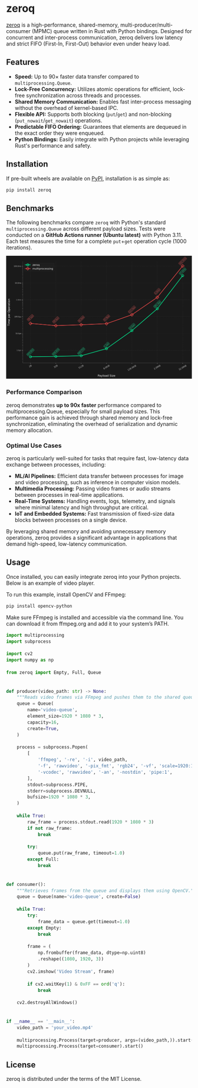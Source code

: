 # zeroq

[zeroq](https://github.com/idkosilov/zeroq) is a high-performance, shared-memory, 
multi-producer/multi-consumer (MPMC) queue written in Rust with Python bindings. 
Designed for concurrent and inter-process communication, zeroq delivers 
low latency and strict FIFO (First-In, First-Out) behavior even under heavy load.

## Features

- **Speed:** Up to 90× faster data transfer compared to `multiprocessing.Queue`.
- **Lock-Free Concurrency:** Utilizes atomic operations for efficient, lock-free synchronization across threads and processes.
- **Shared Memory Communication:** Enables fast inter-process messaging without the overhead of kernel-based IPC.
- **Flexible API:** Supports both blocking (`put`/`get`) and non-blocking (`put_nowait`/`get_nowait`) operations.
- **Predictable FIFO Ordering:** Guarantees that elements are dequeued in the exact order they were enqueued.
- **Python Bindings:** Easily integrate with Python projects while leveraging Rust's performance and safety.

## Installation

If pre-built wheels are available on [PyPI](https://pypi.org), installation is as simple as:

```bash
pip install zeroq
```

## Benchmarks

The following benchmarks compare `zeroq` with Python's standard 
`multiprocessing.Queue` across different payload sizes. Tests were conducted 
on a **GitHub Actions runner (Ubuntu latest)** with Python 3.11. Each test measures 
the time for a complete `put`+`get` operation cycle (1000 iterations).

![benchmarks](https://raw.githubusercontent.com/idkosilov/ZeroQ/refs/heads/main/benchmark_plot.png)

### Performance Comparison

zeroq demonstrates **up to 90x faster** performance compared to multiprocessing.Queue,
especially for small payload sizes. This performance gain is achieved through shared memory and lock-free 
synchronization, eliminating the overhead of serialization and dynamic memory 
allocation.

### Optimal Use Cases

zeroq is particularly well-suited for tasks that require fast, 
low-latency data exchange between processes, including:

- **ML/AI Pipelines:** Efficient data transfer between processes for image and video processing, such as inference in computer vision models.
- **Multimedia Processing:** Passing video frames or audio streams between processes in real-time applications.
- **Real-Time Systems:** Handling events, logs, telemetry, and signals where minimal latency and high throughput are critical.
- **IoT and Embedded Systems:** Fast transmission of fixed-size data blocks between processes on a single device.

By leveraging shared memory and avoiding unnecessary memory operations, 
zeroq provides a significant advantage in applications that demand 
high-speed, low-latency communication.

## Usage

Once installed, you can easily integrate zeroq into your Python projects. Below is an example of video player.

To run this example, install OpenCV and FFmpeg:

```bash
pip install opencv-python
```

Make sure FFmpeg is installed and accessible via the command line. You can download it from ffmpeg.org and add it to your system’s PATH.


```python
import multiprocessing
import subprocess

import cv2
import numpy as np

from zeroq import Empty, Full, Queue


def producer(video_path: str) -> None:
    """Reads video frames via FFmpeg and pushes them to the shared queue."""
    queue = Queue(
        name='video-queue',
        element_size=1920 * 1080 * 3,
        capacity=16,
        create=True,
    )

    process = subprocess.Popen(
        [
            'ffmpeg', '-re', '-i', video_path,
            '-f', 'rawvideo', '-pix_fmt', 'rgb24', '-vf', 'scale=1920:1080',
            '-vcodec', 'rawvideo', '-an', '-nostdin', 'pipe:1',
        ],
        stdout=subprocess.PIPE,
        stderr=subprocess.DEVNULL,
        bufsize=1920 * 1080 * 3,
    )

    while True:
        raw_frame = process.stdout.read(1920 * 1080 * 3)
        if not raw_frame:
            break

        try:
            queue.put(raw_frame, timeout=1.0)
        except Full:
            break


def consumer():
    """Retrieves frames from the queue and displays them using OpenCV."""
    queue = Queue(name='video-queue', create=False)

    while True:
        try:
            frame_data = queue.get(timeout=1.0)
        except Empty:
            break

        frame = (
            np.frombuffer(frame_data, dtype=np.uint8)
            .reshape((1080, 1920, 3))
        )
        cv2.imshow('Video Stream', frame)

        if cv2.waitKey(1) & 0xFF == ord('q'):
            break

    cv2.destroyAllWindows()


if __name__ == '__main__':
    video_path = 'your_video.mp4'

    multiprocessing.Process(target=producer, args=(video_path,)).start()
    multiprocessing.Process(target=consumer).start()
```


## License

zeroq is distributed under the terms of the MIT License.
